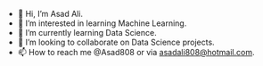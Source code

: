 - 👋 Hi, I’m Asad Ali.
- 👀 I’m interested in learning Machine Learning.
- 🌱 I’m currently learning Data Science.
- 💞️ I’m looking to collaborate on Data Science projects.
- 📫 How to reach me @Asad808 or via asadali808@hotmail.com.

<!---
Asad808/Asad808 is a ✨ special ✨ repository because its `README.md` (this file) appears on your GitHub profile.
You can click the Preview link to take a look at your changes.
--->

